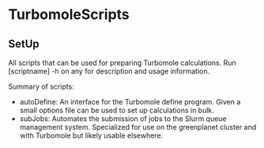 # TurbomoleScripts
## SetUp
All scripts that can be used for preparing Turbomole calculations.
Run [scriptname] -h on any for description and usage information. 

Summary of scripts:
- autoDefine: An interface for the Turbomole define program. Given a 
              small options file can be used to set up calculations 
              in bulk. 
- subJobs:    Automates the submission of jobs to the Slurm queue 
              management system. Specialized for use on the greenplanet 
              cluster and with Turbomole but likely usable elsewhere. 
